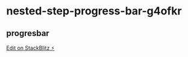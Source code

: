 # nested-step-progress-bar-g4ofkr

## progresbar

[Edit on StackBlitz ⚡️](https://stackblitz.com/edit/nested-step-progress-bar-g4ofkr)
